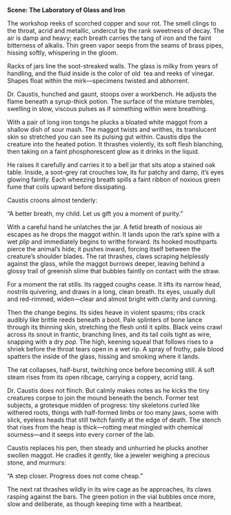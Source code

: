 **Scene: The Laboratory of Glass and Iron**

The workshop reeks of scorched copper and sour rot. The smell clings to the throat, acrid and metallic, undercut by the rank sweetness of decay. The air is damp and heavy; each breath carries the tang of iron and the faint bitterness of alkalis. Thin green vapor seeps from the seams of brass pipes, hissing softly, whispering in the gloom.

Racks of jars line the soot-streaked walls. The glass is milky from years of handling, and the fluid inside is the color of old  tea and reeks of vinegar. Shapes float within the mirk—specimens twisted and abhorrent.

Dr. Caustis, hunched and gaunt, stoops over a workbench. He adjusts the flame beneath a syrup-thick potion. The surface of the mixture trembles, swelling in slow, viscous pulses as if something within were breathing.

With a pair of long iron tongs he plucks a bloated white maggot from a shallow dish of sour mash. The maggot twists and writhes, its translucent skin so stretched you can see its pulsing gut within. Caustis dips the creature into the heated potion. It thrashes violently, its soft flesh blanching, then taking on a faint phosphorescent glow as it drinks in the liquid.

He raises it carefully and carries it to a bell jar that sits atop a stained oak table. Inside, a soot-grey rat crouches low, its fur patchy and damp, it’s eyes glowing faintly. Each wheezing breath spills a faint ribbon of noxious green fume that coils upward before dissipating.

Caustis croons almost tenderly:

“A better breath, my child. Let us gift you a moment of purity.”

With a careful hand he unlatches the jar. A fetid breath of noxious air escapes as he drops the maggot within. It lands upon the rat’s spine with a wet _plip_ and immediately begins to writhe forward. Its hooked mouthparts pierce the animal’s hide; it pushes inward, forcing itself between the creature’s shoulder blades. The rat thrashes, claws scraping helplessly against the glass, while the maggot burrows deeper, leaving behind a glossy trail of greenish slime that bubbles faintly on contact with the straw.

For a moment the rat stills. Its ragged coughs cease. It lifts its narrow head, nostrils quivering, and draws in a long, clean breath. Its eyes, usually dull and red-rimmed, widen—clear and almost bright with clarity and cunning.

Then the change begins. Its sides heave in violent spasms; ribs crack audibly like brittle reeds beneath a boot. Pale splinters of bone lance through its thinning skin, stretching the flesh until it splits. Black veins crawl across its snout in frantic, branching lines, and its tail coils tight as wire, snapping with a dry _pop_. The high, keening squeal that follows rises to a shriek before the throat tears open in a wet rip. A spray of frothy, pale blood spatters the inside of the glass, hissing and smoking where it lands.

The rat collapses, half-burst, twitching once before becoming still. A soft steam rises from its open ribcage, carrying a coppery, acrid tang.

Dr. Caustis does not flinch. But calmly makes notes as he kicks the tiny creatures corpse to join the mound beneath the bench. Former test subjects, a grotesque midden of progress: tiny skeletons curled like withered roots, things with half-formed limbs or too many jaws, some with slick, eyeless heads that still twitch faintly at the edge of death. The stench that rises from the heap is thick—rotting meat mingled with chemical sourness—and it seeps into every corner of the lab.

Caustis replaces his pen, then steady and unhurried he plucks another swollen maggot. He cradles it gently, like a jeweler weighing a precious stone, and murmurs:

“A step closer. Progress does not come cheap.”

The next rat thrashes wildly in its wire cage as he approaches, its claws rasping against the bars. The green potion in the vial bubbles once more, slow and deliberate, as though keeping time with a heartbeat.